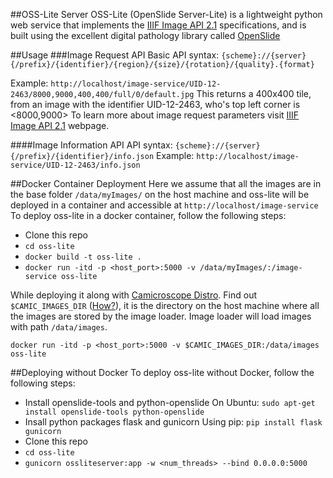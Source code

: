 ##OSS-Lite Server
OSS-Lite (OpenSlide Server-Lite) is a lightweight python web service that implements the [IIIF Image API 2.1](http://iiif.io/api/image/2.1) specifications, and is built using the excellent digital pathology library called [OpenSlide](http://openslide.org/) 

##Usage
###Image Request API
Basic API syntax:
`{scheme}://{server}{/prefix}/{identifier}/{region}/{size}/{rotation}/{quality}.{format}`

Example:
`http://localhost/image-service/UID-12-2463/8000,9000,400,400/full/0/default.jpg`
This returns a 400x400 tile, from an image with the identifier UID-12-2463, who's top left corner is <8000,9000>
To learn more about image request parameters visit [IIIF Image API 2.1](http://iiif.io/api/image/2.1) webpage.

####Image Information API
API syntax:
`{scheme}://{server}{/prefix}/{identifier}/info.json`
Example:
`http://localhost/image-service/UID-12-2463/info.json`

##Docker Container Deployment
Here we assume that all the images are in the base folder `/data/myImages/` on the host machine and oss-lite will be deployed in a container and accessible at `http://localhost/image-service`
To deploy oss-lite in a docker container, follow the following steps:
* Clone this repo
* `cd oss-lite`
* `docker build -t oss-lite .`
* `docker run -itd -p <host_port>:5000 -v /data/myImages/:/image-service oss-lite`

While deploying it along with [Camicroscope Distro](https://github.com/camicroscope/Distro). Find out `$CAMIC_IMAGES_DIR` ([How?](https://github.com/camicroscope/Distro/blob/master/install.sh#L13)), it is the directory on the host machine where all the images are stored by the image loader. Image loader will load images with path `/data/images`.

`docker run -itd -p <host_port>:5000 -v $CAMIC_IMAGES_DIR:/data/images oss-lite`

##Deploying without Docker
To deploy oss-lite without Docker, follow the following steps:
* Install openslide-tools and python-openslide
On Ubuntu: `sudo apt-get install openslide-tools python-openslide`
* Insall python packages flask and gunicorn
Using pip: `pip install flask gunicorn`
* Clone this repo
* `cd oss-lite`
* `gunicorn ossliteserver:app -w <num_threads> --bind 0.0.0.0:5000`

